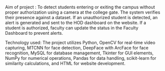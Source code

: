 Aim of project : To detect students entering or exiting the campus without proper authorization using a camera at the college gate. The system verifies their presence against a dataset. If an unauthorized student is detected, an alert is generated and sent to the HOD dashboard on the website. If a student is authorized, faculty can update the status in the Faculty Dashboard to prevent alerts.

Technology used: The project utilizes Python, OpenCV for real-time video capturing, MTCNN for face detection, DeepFace with ArcFace for face recognition, MySQL for database management, Tkinter for GUI elements, NumPy for numerical operations, Pandas for data handling, scikit-learn for similarity calculations, and HTML for website development.
